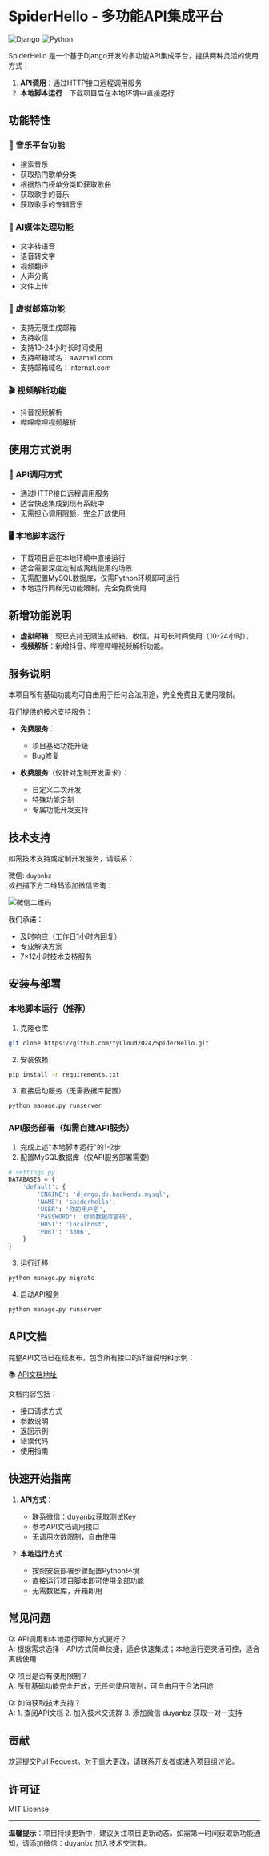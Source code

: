 # SpiderHello - 多功能API集成平台

![Django](https://img.shields.io/badge/Django-092E20?style=for-the-badge&logo=django&logoColor=white)
![Python](https://img.shields.io/badge/Python-3776AB?style=for-the-badge&logo=python&logoColor=white)

SpiderHello 是一个基于Django开发的多功能API集成平台，提供两种灵活的使用方式：
1. **API调用**：通过HTTP接口远程调用服务
2. **本地脚本运行**：下载项目后在本地环境中直接运行

## 功能特性

### 🎵 音乐平台功能
- 搜索音乐
- 获取热门歌单分类
- 根据热门榜单分类ID获取歌曲
- 获取歌手的音乐
- 获取歌手的专辑音乐

### 🤖 AI媒体处理功能
- 文字转语音
- 语音转文字
- 视频翻译
- 人声分离
- 文件上传

### 📧 虚拟邮箱功能
- 支持无限生成邮箱
- 支持收信
- 支持10-24小时长时间使用
- 支持邮箱域名：awamail.com
- 支持邮箱域名：internxt.com

### 🎬 视频解析功能
- 抖音视频解析
- 哔哩哔哩视频解析

## 使用方式说明

### 🔗 API调用方式
- 通过HTTP接口远程调用服务
- 适合快速集成到现有系统中
- 无需担心调用限额，完全开放使用

### 🖥️ 本地脚本运行
- 下载项目后在本地环境中直接运行
- 适合需要深度定制或离线使用的场景
- 无需配置MySQL数据库，仅需Python环境即可运行
- 本地运行同样无功能限制，完全免费使用

## 新增功能说明
- **虚拟邮箱**：现已支持无限生成邮箱、收信，并可长时间使用（10-24小时）。
- **视频解析**：新增抖音、哔哩哔哩视频解析功能。

## 服务说明
本项目所有基础功能均可自由用于任何合法用途，完全免费且无使用限制。

我们提供的技术支持服务：
- **免费服务**：
  - 项目基础功能升级
  - Bug修复

- **收费服务**（仅针对定制开发需求）：
  - 自定义二次开发
  - 特殊功能定制
  - 专属功能开发支持

## 技术支持
如需技术支持或定制开发服务，请联系：

微信: `duyanbz`  
或扫描下方二维码添加微信咨询：

![微信二维码](https://img20.360buyimg.com/openfeedback/jfs/t1/294641/16/20304/18390/6892baceF16adf7e7/5063700cc97877bc.jpg)  

我们承诺：
- 及时响应（工作日1小时内回复）
- 专业解决方案
- 7×12小时技术支持服务

## 安装与部署

### 本地脚本运行（推荐）
1. 克隆仓库
```bash
git clone https://github.com/YyCloud2024/SpiderHello.git
```

2. 安装依赖
```bash
pip install -r requirements.txt
```

3. 直接启动服务（无需数据库配置）
```bash
python manage.py runserver
```

### API服务部署（如需自建API服务）
1. 完成上述"本地脚本运行"的1-2步
2. 配置MySQL数据库（仅API服务部署需要）
```python
# settings.py
DATABASES = {
    'default': {
        'ENGINE': 'django.db.backends.mysql',
        'NAME': 'spiderhello',
        'USER': '你的用户名',
        'PASSWORD': '你的数据库密码',
        'HOST': 'localhost',
        'PORT': '3306',
    }
}
```

3. 运行迁移
```bash
python manage.py migrate
```

4. 启动API服务
```bash
python manage.py runserver
```

## API文档

完整API文档已在线发布，包含所有接口的详细说明和示例：

📚 [API文档地址](https://cbvh18yi9h.apifox.cn/)

文档内容包括：
- 接口请求方式
- 参数说明
- 返回示例
- 错误代码
- 使用指南

## 快速开始指南

1. **API方式**：
   - 联系微信：duyanbz获取测试Key
   - 参考API文档调用接口
   - 无调用次数限制，自由使用

2. **本地运行方式**：
   - 按照安装部署步骤配置Python环境
   - 直接运行项目脚本即可使用全部功能
   - 无需数据库，开箱即用

## 常见问题

Q: API调用和本地运行哪种方式更好？  
A: 根据需求选择 - API方式简单快捷，适合快速集成；本地运行更灵活可控，适合离线使用

Q: 项目是否有使用限制？  
A: 所有基础功能完全开放，无任何使用限制，可自由用于合法用途

Q: 如何获取技术支持？  
A: 1. 查阅API文档 2. 加入技术交流群 3. 添加微信 duyanbz 获取一对一支持

## 贡献

欢迎提交Pull Request。对于重大更改，请联系开发者或进入项目组讨论。

## 许可证

MIT License

---

**温馨提示**：项目持续更新中，建议关注项目更新动态。如需第一时间获取新功能通知，请添加微信：duyanbz 加入技术交流群。
